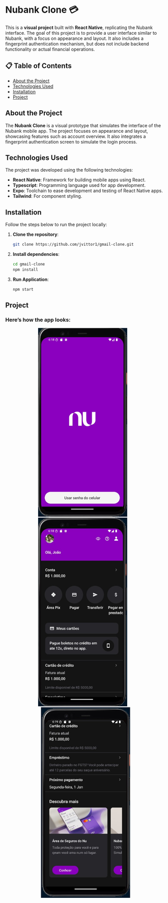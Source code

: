 # Nubank Clone 💳

This is a **visual project** built with **React Native**, replicating the Nubank interface. The goal of this project is to provide a user interface similar to Nubank, with a focus on appearance and layout. It also includes a fingerprint authentication mechanism, but does not include backend functionality or actual financial operations.

## 📋 Table of Contents

- [About the Project](#about-the-project)
- [Technologies Used](#technologies-used)
- [Installation](#installation)
- [Project](#project)

## About the Project

The **Nubank Clone** is a visual prototype that simulates the interface of the Nubank mobile app. The project focuses on appearance and layout, showcasing features such as account overview. It also integrates a fingerprint authentication screen to simulate the login process.

## Technologies Used

The project was developed using the following technologies:

- **React Native**: Framework for building mobile apps using React.
- **Typescript**: Programming language used for app development.
- **Expo**: Toolchain to ease development and testing of React Native apps.
- **Tailwind**: For component styling.

## Installation

Follow the steps below to run the project locally:

1. **Clone the repository**:

   ```bash
   git clone https://github.com/jvittor1/gmail-clone.git
   ```

2. **Install dependencies**:

   ```bash
   cd gmail-clone
   npm install
   ```

3. **Run Application**:
   ```bash
   npm start
   ```

## Project

### Here’s how the app looks:

<p align="center">
  <img src="./assets/images/img1.jpg" alt="Image Project" width="280" style="margin-right: 18px;"/>
  <img src="./assets/images/img2.jpg" alt="Image Project" width="280" style="margin-right: 18px;"/>
  <img src="./assets/images/img3.jpg" alt="Image Project" width="280" />
  
 
</p>
